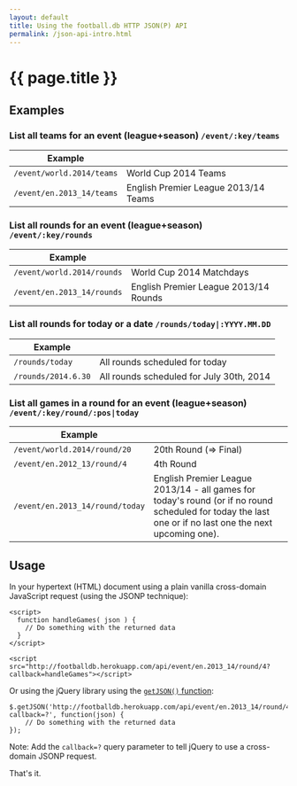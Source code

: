 ```yaml
---
layout: default
title: Using the football.db HTTP JSON(P) API
permalink: /json-api-intro.html
---
```


# {{ page.title }}


## Examples


### List all teams for an event (league+season) `/event/:key/teams`

| Example                    |     |
| -------------------------- | --- |
| `/event/world.2014/teams`  |  World Cup 2014 Teams                  |
| `/event/en.2013_14/teams`  |  English Premier League 2013/14 Teams  |


### List all rounds for an event (league+season) `/event/:key/rounds`

| Example                     |     |
| --------------------------- | --- |
| `/event/world.2014/rounds`  | World Cup 2014 Matchdays              |
| `/event/en.2013_14/rounds`  | English Premier League 2013/14 Rounds |


### List all rounds for today or a date `/rounds/today|:YYYY.MM.DD`

| Example              |     |
| -------------------- | --- |
| `/rounds/today`      |   All rounds scheduled for today             |
| `/rounds/2014.6.30`  |   All rounds scheduled for July 30th, 2014   |


### List all games in a round for an event (league+season) `/event/:key/round/:pos|today`

| Example                          |     |
| -------------------------------- | --- |
| `/event/world.2014/round/20`     | 20th Round (=> Final)    |
| `/event/en.2012_13/round/4`      | 4th Round                |
| `/event/en.2013_14/round/today`  | English Premier League 2013/14 - all games for today's round (or if no round scheduled for today the last one or if no last one the next upcoming one). |



## Usage

In your hypertext (HTML) document using a plain vanilla cross-domain JavaScript
request (using the JSONP technique):

~~~
<script>
  function handleGames( json ) {
    // Do something with the returned data
  }
</script>

<script src="http://footballdb.herokuapp.com/api/event/en.2013_14/round/4?callback=handleGames"></script>
~~~


Or using the jQuery library using the [`getJSON()` function](http://api.jquery.com/jQuery.getJSON):

~~~
$.getJSON('http://footballdb.herokuapp.com/api/event/en.2013_14/round/4?callback=?', function(json) {
    // Do something with the returned data
});
~~~

Note: Add the `callback=?` query parameter to tell jQuery to use a cross-domain JSONP request.

That's it.
